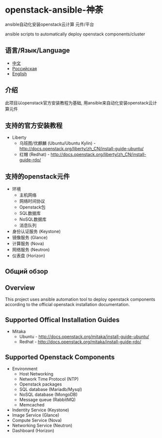 # openstack-ansible-神荼
ansible自动化安装openstack云计算 元件/平台

ansible scripts to automatically deploy openstack components/cluster

## 语言/Язык/Language

* [中文](#介绍)
* [Российская](#Общий-обзор)
* [English](#overview)

## 介绍
此项目以openstack官方安装教程为基础, 用ansible来自动化安装openstack云计算元件

## 支持的官方安装教程
* Liberty
  * 乌班图/优麒麟 (Ubuntu/Ubuntu Kylin) - http://docs.openstack.org/liberty/zh_CN/install-guide-ubuntu/
  * 红帽 (Redhat) - http://docs.openstack.org/liberty/zh_CN/install-guide-rdo/

## 支持的openstack元件
* 环境
  * 主机网络
  * 网络时间协议
  * Openstack包
  * SQL数据库
  * NoSQL数据库
  * 消息队列
* 身份认证服务 (Keystone)
* 镜像服务 (Glance)
* 计算服务 (Nova)
* 网络服务 (Neutron)
* 仪表盘 (Horizon)

## Общий обзор

## Overview
This project uses ansible automation tool to deploy openstack components
according to the official openstack installation documentation.

## Supported Offical Installation Guides
* Mitaka
  * Ubuntu -
http://docs.openstack.org/mitaka/install-guide-ubuntu/
  * Redhat -
http://docs.openstack.org/mitaka/install-guide-rdo/

## Supported Openstack Components
* Environment
  * Host Networking
  * Network Time Protocol (NTP)
  * Openstack packages
  * SQL database (Mariadb/Mysql)
  * NoSQL database (MongoDB)
  * Message queue (RabbitMQ)
  * Memcached
* Indentity Service (Keystone)
* Image Service (Glance)
* Compute Service (Nova)
* Networking Service (Neutron)
* Dashboard (Horizon)
